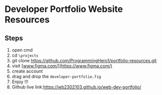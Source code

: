 # Developer Portfolio Website Resources
## Steps
1. open cmd
2. cd `\projects`
3. git clone https://github.com/ProgrammingHero1/portfolio-resources.git
4. visit [www.figma.com/](https://www.figma.com/)
5. create account
6. drag and drop the `developer-portfolio.fig`
7. Enjoy !!!
8. Github live link:https://wb2302103.github.io/web-dev-portfolio/
